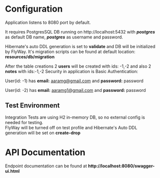 # Configuration

Application listens to 8080 port by default.

It requires PostgresSQL DB running on http://localhost:5432 with **_postgres_** as default DB name, **_postgres_** as username and password.

Hibernate's auto DDL generation is set to **validate** and DB will be initialized by FlyWay.
It's migration scripts can be found at default location: **resources/db/migration**

After the table creations 2 **users** will be created with ids: -1,-2 and also 2 **notes** with ids:-1,-2 
Security in application is Basic Authentication:

User(id: -1) has **email:** aaramg@gmail.com and **password:** password

User(id: -2) has **email:** aaramg1@gmail.com and **password:** password

## Test Environment
Integration Tests are using H2 in-memory DB, so no external config is needed for testing.  
FlyWay will be turned off on test profile and Hibernate's Auto DDL generation will be set on **create-drop**

# API Documentation
Endpoint documentation can be found at **http://localhost:8080/swagger-ui.html**
